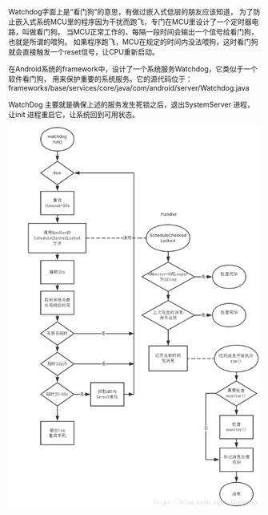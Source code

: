 Watchdog字面上是“看门狗”的意思，有做过嵌入式低层的朋友应该知道，
为了防止嵌入式系统MCU里的程序因为干扰而跑飞，专门在MCU里设计了一个定时器电路，叫做看门狗。
当MCU正常工作的，每隔一段时间会输出一个信号给看门狗，也就是所谓的喂狗。
如果程序跑飞，MCU在规定的时间内没法喂狗，这时看门狗就会直接触发一个reset信号，让CPU重新启动。

在Android系统的framework中，设计了一个系统服务Watchdog，它类似于一个软件看门狗，
用来保护重要的系统服务。它的源代码位于：frameworks/base/services/core/java/com/android/server/Watchdog.java

WatchDog 主要就是确保上述的服务发生死锁之后，退出SystemServer 进程，让init 进程重启它，让系统回到可用状态。 

![img.png](images/watchdog.png)